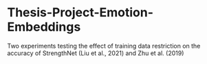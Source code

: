 # Thesis-Project-Emotion-Embeddings
Two experiments testing the effect of training data restriction on the accuracy of StrengthNet (Liu et al., 2021) and Zhu et al. (2019)
